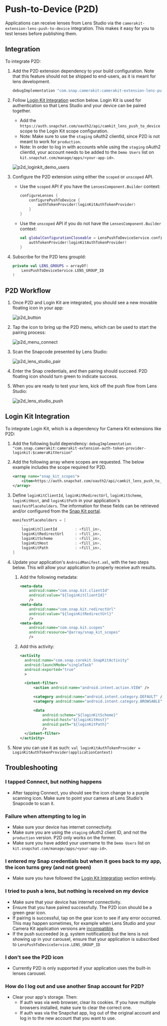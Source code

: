 # Push-to-Device (P2D)

Applications can receive lenses from Lens Studio via the `camerakit-extension-lens-push-to-device` integration. This makes it easy for you to test lenses before publishing them.

## Integration

To integrate P2D:

1. Add the P2D extension dependency to your build configuration. Note that this feature should not be shipped to end-users, as it is meant for lens development.

    ```groovy
    debugImplementation "com.snap.camerakit:camerakit-extension-lens-push-to-device:$cameraKitVersion"
    ```

2. Follow [Login Kit Integration](#Login-Kit-Integration) section below. Login Kit is used for authentication so that Lens Studio and your device can be paired together.
    - Add the `https://auth.snapchat.com/oauth2/api/camkit_lens_push_to_device` scope to the Login Kit scope configuration.
    - Note: Make sure to use the `staging` oAuth2 clientId, since P2D is not meant to work for `production`.
    - Note: In order to log in with accounts while using the `staging` oAuth2 clientId, your account needs to be added to the `Demo Users` list on `kit.snapchat.com/manage/apps/<your-app-id>`.

   ![p2d_loginkit_demo_users](.doc/sample_full_login_kit_demo_users.png)

3. Configure the P2D extension using either the `scoped` or `unscoped` API.
    - Use the `scoped` API if you have the `LensesComponent.Builder` context:

        ```kotlin
        configureLenses {
            configurePushToDevice {
                authTokenProvider(loginKitAuthTokenProvider)
            }
        }
        ```
    - Use the `unscoped` API if you do not have the `LensesComponent.Builder` context:

        ```kotlin
        val globalConfigurationCloseable = LensPushToDeviceService.configure {
            authTokenProvider(loginKitAuthTokenProvider)
        }
        ```

4. Subscribe for the P2D lens groupId:

    ```kotlin
    private val LENS_GROUPS = arrayOf(
        LensPushToDeviceService.LENS_GROUP_ID
    )
    ```

## P2D Workflow

1. Once P2D and Login Kit are integrated, you should see a new movable floating icon in your app:

   ![p2d_button](.doc/sample_full_p2d_button.png)

2. Tap the icon to bring up the P2D menu, which can be used to start the pairing process:

   ![p2d_menu_connect](.doc/sample_full_p2d_menu_connect.png)

3. Scan the Snapcode presented by Lens Studio:

   ![p2d_lens_studio_pair](.doc/sample_full_p2d_lens_studio_pair.png)

4. Enter the Snap credentials, and then pairing should succeed. P2D floating icon should turn green to indicate success.

5. When you are ready to test your lens, kick off the push flow from Lens Studio:

   ![p2d_lens_studio_push](.doc/sample_full_p2d_lens_studio_push.png)

## Login Kit Integration

To integrate Login Kit, which is a dependency for Camera Kit extensions like P2D:

1. Add the following build dependency: `debugImplementation "com.snap.camerakit:camerakit-extension-auth-token-provider-loginkit:$cameraKitVersion"`
2. Add the following array where scopes are requested. The below example includes the scope required for P2D.

    ```xml
    <array name="snap_kit_scopes">
        <item>https://auth.snapchat.com/oauth2/api/camkit_lens_push_to_device</item>
    </array>
    ```

3. Define `loginKitClientId`, `loginKitRedirectUrl`, `loginKitScheme`, `loginKitHost`, and `loginKitPath` in your application's `manifestPlaceholders`. The information for these fields can be retrieved and/or configured from the [Snap Kit portal](https://kit.snapchat.com/).

    ```groovy
    manifestPlaceholders = [
        ...
        loginKitClientId        : <fill_in>,
        loginKitRedirectUrl     : <fill_in>,
        loginKitScheme          : <fill_in>,
        loginKitHost            : <fill_in>,
        loginKitPath            : <fill_in>,
    ]
   ```

4. Update your application's `AndroidManifest.xml`, with the two steps below. This will allow your application to properly receive auth results.
    1. Add the following metadata:
       ```xml
       <meta-data
           android:name="com.snap.kit.clientId"
           android:value="${loginKitClientId}"
           />
       <meta-data
           android:name="com.snap.kit.redirectUrl"
           android:value="${loginKitRedirectUrl}"
           />
       <meta-data
           android:name="com.snap.kit.scopes"
           android:resource="@array/snap_kit_scopes"
           />
       ```
    2. Add this activity:
       ```xml
       <activity
         android:name="com.snap.corekit.SnapKitActivity"
         android:launchMode="singleTask"
         android:exported="true"
         >
   
         <intent-filter>
             <action android:name="android.intent.action.VIEW" />
   
             <category android:name="android.intent.category.DEFAULT" />
             <category android:name="android.intent.category.BROWSABLE" />
   
             <data
                 android:scheme="${loginKitScheme}"
                 android:host="${loginKitHost}"
                 android:path="${loginKitPath}"
                 />
         </intent-filter>
       </activity>
       ```

5. Now you can use it as such: `val loginKitAuthTokenProvider = LoginKitAuthTokenProvider(applicationContext)`

## Troubleshooting

### I tapped Connect, but nothing happens
- After tapping Connect, you should see the icon change to a purple scanning icon. Make sure to point your camera at Lens Studio's Snapcode to scan it.

### Failure when attempting to log in
- Make sure your device has internet connectivity.
- Make sure you are using the `staging` oAuth2 client ID, and not the `production` version. P2D only works on the former.
- Make sure you have added your username to the `Demo Users` list on `kit.snapchat.com/manage/apps/<your-app-id>`.

### I entered my Snap credentials but when it goes back to my app, the icon turns grey (and not green)
- Make sure you have followed the [Login Kit Integration](#Login-Kit-Integration) section entirely. 

### I tried to push a lens, but nothing is received on my device
- Make sure that your device has internet connectivity.
- Ensure that you have paired successfully. The P2D icon should be a green gear icon.
- If pairing is successful, tap on the gear icon to see if any error occurred. This may happen sometimes, for example when Lens Studio and your Camera Kit application versions are [incompatible](https://docs.snap.com/snap-kit/camera-kit/lens-studio-compatibility/#camera-kit-version-parity).
- If the push succeeded (e.g. system notification) but the lens is not showing up in your carousel, ensure that your application is subscribed to `LensPushToDeviceService.LENS_GROUP_ID`

### I don't see the P2D icon
- Currently P2D is only supported if your application uses the built-in lenses carousel.

### How do I log out and use another Snap account for P2D?
- Clear your app's storage. Then:
    - If auth was via web browser, clear its cookies. If you have multiple browsers installed, make sure to clear the correct one.
    - If auth was via the Snapchat app, log out of the original account and log in to the new account that you want to use.
